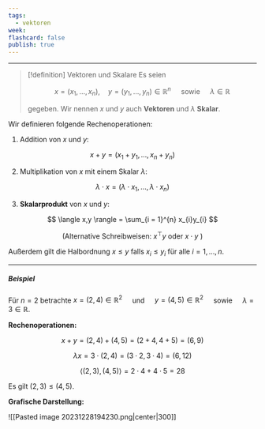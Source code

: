 ```yaml
---
tags:
  - vektoren
week: 
flashcard: false
publish: true
---
```

***

> [!definition] Vektoren und Skalare
> Es seien
> 
> $$
> x=\left(x_1, \ldots, x_n\right), \quad y=\left(y_1, \ldots, y_n\right) \in \mathbb{R}^n \quad \text { sowie } \quad \lambda \in \mathbb{R}
> $$
> 
> gegeben. Wir nennen $x$ und $y$ auch **Vektoren** und $\lambda$ **Skalar**.

Wir definieren folgende Rechenoperationen:

1. Addition von $x$ und $y$:

$$
x + y = (x_{1}+y_{1},\dots,x_{n}+y_{n})
$$

2. Multiplikation von $x$ mit einem Skalar $\lambda$:

$$
\lambda \cdot x = (\lambda \cdot x_{1},\dots,\lambda \cdot x_{n})
$$

3. **Skalarprodukt** von $x$ und $y$:

$$
\langle x,y \rangle = \sum_{i = 1}^{n} x_{i}y_{i}
$$

$$
\text { (Alternative Schreibweisen: } x^{\top} y \text { oder } x \cdot y \text { ) }
$$

Außerdem gilt die Halbordnung $x \leq y \text { falls } x_i \leq y_i \text { für alle } i=1, \ldots, n \text {. }$

***
##### Beispiel
Für $n=2$ betrachte
$x=(2,4) \in \mathbb{R}^2 \quad$ und $\quad y=(4,5) \in \mathbb{R}^2 \quad$ sowie $\quad \lambda=3 \in \mathbb{R}$.

**Rechenoperationen:**

$$
x+y =(2,4)+(4,5)=(2+4,4+5)=(6,9)
$$

$$
\lambda x = 3 \cdot(2,4) = (3 \cdot 2,3 \cdot 4) = (6,12)
$$

$$
\langle(2,3),(4,5)\rangle = 2 \cdot 4 + 4 \cdot 5 = 28
$$

Es gilt $(2,3) \leq (4,5)$.

**Grafische Darstellung:**

![[Pasted image 20231228194230.png|center|300]]
